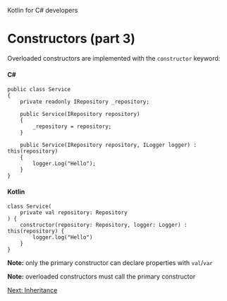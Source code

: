 Kotlin for C# developers
# Constructors (part 3)
Overloaded constructors are implemented with the `constructor` keyword:

#### C#
```
public class Service
{
    private readonly IRepository _repository;

    public Service(IRepository repository)
    {
        _repository = repository;
	}

    public Service(IRepository repository, ILogger logger) : this(repository)
    {
        logger.Log("Hello");
	}
}
```

#### Kotlin
```
class Service(
    private val repository: Repository
) {
    constructor(repository: Repository, logger: Logger) : this(repository) {
        logger.log("Hello")
	}
}
```

**Note:** only the primary constructor can declare properties with `val`/`var`

**Note:** overloaded constructors must call the primary constructor

[Next: Inheritance](03-05-inheritance.md)
